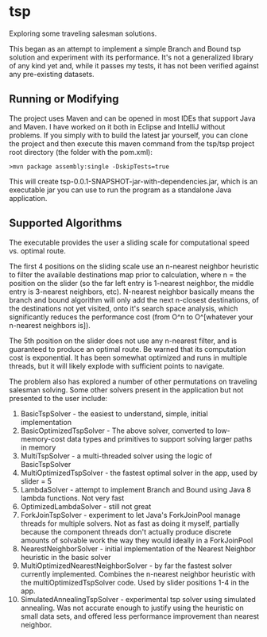 tsp
===

Exploring some traveling salesman solutions.

This began as an attempt to implement a simple Branch and Bound tsp solution and experiment with its performance. It's not a generalized library of any kind yet and, while it passes my tests, it has not been verified against any pre-existing datasets.

## Running or Modifying

The project uses Maven and can be opened in most IDEs that support Java and Maven. I have worked on it both in Eclipse and IntelliJ without problems. If you simply with to build the latest jar yourself, you can clone the project and then execute this maven command from the tsp/tsp project root directory (the folder with the pom.xml):

```
>mvn package assembly:single -DskipTests=true
```

This will create tsp-0.0.1-SNAPSHOT-jar-with-dependencies.jar, which is an executable jar you can use to run the program as a standalone Java application.

## Supported Algorithms

The executable provides the user a sliding scale for computational speed vs. optimal route. 

The first 4 positions on the sliding scale use an n-nearest neighbor heuristic to filter the available destinations map prior to calculation, where n = the position on the slider (so the far left entry is 1-nearest neighbor, the middle entry is 3-nearest neighbors, etc). N-nearest neighbor basically means the branch and bound algorithm will only add the next n-closest destinations, of the destinations not yet visited, onto it's search space analysis, which significantly reduces the performance cost (from O^n to O^[whatever your n-nearest neighbors is]). 

The 5th position on the slider does not use any n-nearest filter, and is guaranteed to produce an optimal route. Be warned that its computation cost is exponential. It has been somewhat optimized and runs in multiple threads, but it will likely explode with sufficient points to navigate.

The problem also has explored a number of other permutations on traveling salesman solving. Some other solvers present in the application but not presented to the user include:
1. BasicTspSolver - the easiest to understand, simple, initial implementation
2. BasicOptimizedTspSolver - The above solver, converted to low-memory-cost data types and primitives to support solving larger paths in memory
3. MultiTspSolver - a multi-threaded solver using the logic of BasicTspSolver
4. MultiOptimizedTspSolver - the fastest optimal solver in the app, used by slider = 5
5. LambdaSolver - attempt to implement Branch and Bound using Java 8 lambda functions. Not very fast
6. OptimizedLambdaSolver - still not great
7. ForkJoinTspSolver - experiment to let Java's ForkJoinPool manage threads for multiple solvers. Not as fast as doing it myself, partially because the component threads don't actually produce discrete amounts of solvable work the way they would ideally in a ForkJoinPool
8. NearestNeighborSolver - initial implementation of the Nearest Neighbor heuristic in the basic solver
9. MultiOptimizedNearestNeighborSolver - by far the fastest solver currently implemented. Combines the n-nearest neighbor heuristic with the multiOptimizedTspSolver code. Used by slider positions 1-4 in the app.
10. SimulatedAnnealingTspSolver - experimental tsp solver using simulated annealing. Was not accurate enough to justify using the heuristic on small data sets, and offered less performance improvement than nearest neighbor.
